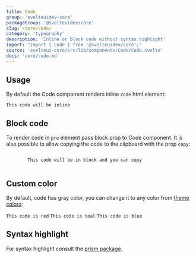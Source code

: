 ```yaml
---
title: Code
group: 'svelteuidev-core'
packageGroup: '@svelteuidev/core'
slug: /core/code/
category: 'typography'
description: 'Inline or block code without syntax highlight'
import: "import { Code } from '@svelteuidev/core';"
source: 'svelteui-core/src/lib/components/Code/Code.svelte'
docs: 'core/code.md'
---
```


<script lang="ts">
    import { Code, Box } from '@svelteuidev/core';
    import { Prism } from '@svelteuidev/prism';
    import { Heading, Preview } from 'components';

    const code = `
    <script>
        import { Code } from '@svelteuidev/core';
    <\/script>

    <Code>This code will be inline<\/Code>
    `;
    const blockCode = `
    <script>
        import { Code } from '@svelteuidev/core';
    <\/script>

    <Code block copy message={"This code will be in block and you can copy"}>
        This code will be in block and you can copy
    <\/Code>
    `;
    const colorCode = `
    <script>
        import { Code } from '@svelteuidev/core';
    <\/script>

    <Code color="red">This code is red<\/Code>
    <Code color="teal">This code is teal<\/Code>
    <Code color="blue">This code is blue<\/Code>
    `;
    const prismCode = `
    <script>
        import { Prism } from '@svelteuidev/prism'

        const prismExampleCode = \`
        <script>
            import { Button } from '@svelteuidev/core'
        <\/script>

        <Button>Hello<\/Button>
        \`
        
        <Prism language='svelte' code={prismExampleCode} \/>
    <\/script>

    <Button>Hello<\/Button>
    `
    const prismExampleCode = `
    <script>
        import { Button } from '@svelteuidev/core'
    <\/script>

    <Button>Hello<\/Button>
    `
</script>

<Heading />

## Usage

By default the Code component renders inline `code` html element:

<Preview cols={1} code={code}>
    <Code>This code will be inline</Code>
</Preview>

## Block code

To render code in `pre` element pass block prop to Code component. It is also possible to allow copying the code to the clipboard with the prop `copy`:

<Preview cols={1} code={blockCode}>
    <Code block copy message={"This code will be in block and you can copy"}>
        This code will be in block and you can copy
    </Code>
</Preview>

## Custom color

By default, code has gray color, you can change it to any color from [theme colors](theming/default-theme.md):

<Preview code={colorCode}>
    <Code color="red">This code is red</Code>
    <Code color="teal">This code is teal</Code>
    <Code color="blue">This code is blue</Code>
</Preview>

## Syntax highlight

For syntax highlight consult the [prism package](others/prism).

<Preview cols={1} code={prismCode}>
    <Box css={{pre: {bc: '$gray50'}, 'pre code': {color: '$gray900'}}}>
        <Prism language='svelte' code={prismExampleCode} />
    </Box>
</Preview>
